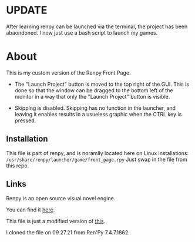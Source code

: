 # UPDATE
After learning renpy can be launched via the terminal, the project has been abaondoned.
I now just use a bash script to launch my games.

# About
This is my custom version of the Renpy Front Page.

* The "Launch Project" button is moved to the top right of the GUI. This is done so that the window can be dragged to the bottom left of the monitor in a way that only the "Launch Project" button is visible.

* Skipping is disabled. Skipping has no function in the launcher, and leaving it enables results in a usueless graphic when the CTRL key is pressed.

## Installation

This file is part of renpy, and is noramlly located here on Linux installations:
`/usr/share/renpy/launcher/game/front_page.rpy`
Just swap in the file from this repo.

## Links
Renpy is an open source visual novel engine.

You can find it [here](https://github.com/renpy/renpy).

This file is just a modified version of [this](https://github.com/renpy/renpy/blob/master/launcher/game/front_page.rpy).

I cloned the file on 09.27.21 from Ren'Py 7.4.7.1862.